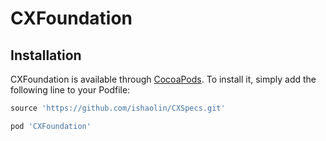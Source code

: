 # CXFoundation

## Installation

CXFoundation is available through [CocoaPods](http://cocoapods.org). To install
it, simply add the following line to your Podfile:

```ruby
source 'https://github.com/ishaolin/CXSpecs.git'

pod 'CXFoundation'
```